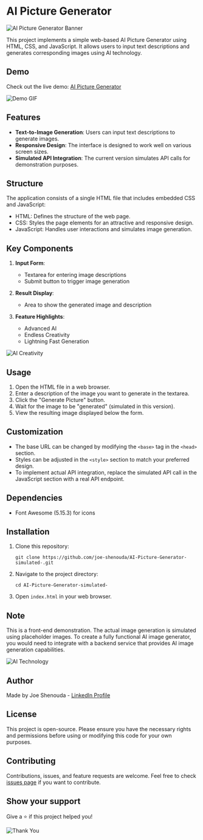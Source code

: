 
# AI Picture Generator

![AI Picture Generator Banner](https://via.placeholder.com/1600x900.png?text=AI+Picture+Generator+Web+App)

This project implements a simple web-based AI Picture Generator using HTML, CSS, and JavaScript. It allows users to input text descriptions and generates corresponding images using AI technology.

## Demo

Check out the live demo: [AI Picture Generator](https://joe-shenouda.github.io/AI-Picture-Generator-simulated-/)

![Demo GIF](https://media.giphy.com/media/QbumCX9HFFDew/giphy.gif)

## Features

- **Text-to-Image Generation**: Users can input text descriptions to generate images.
- **Responsive Design**: The interface is designed to work well on various screen sizes.
- **Simulated API Integration**: The current version simulates API calls for demonstration purposes.

## Structure

The application consists of a single HTML file that includes embedded CSS and JavaScript:

- HTML: Defines the structure of the web page.
- CSS: Styles the page elements for an attractive and responsive design.
- JavaScript: Handles user interactions and simulates image generation.

## Key Components

1. **Input Form**: 
   - Textarea for entering image descriptions
   - Submit button to trigger image generation

2. **Result Display**:
   - Area to show the generated image and description

3. **Feature Highlights**:
   - Advanced AI
   - Endless Creativity
   - Lightning Fast Generation

![AI Creativity](https://via.placeholder.com/800x400.png?text=Endless+Creativity)

## Usage

1. Open the HTML file in a web browser.
2. Enter a description of the image you want to generate in the textarea.
3. Click the "Generate Picture" button.
4. Wait for the image to be "generated" (simulated in this version).
5. View the resulting image displayed below the form.

## Customization

- The base URL can be changed by modifying the `<base>` tag in the `<head>` section.
- Styles can be adjusted in the `<style>` section to match your preferred design.
- To implement actual API integration, replace the simulated API call in the JavaScript section with a real API endpoint.

## Dependencies

- Font Awesome (5.15.3) for icons

## Installation

1. Clone this repository:
   ```
   git clone https://github.com/joe-shenouda/AI-Picture-Generator-simulated-.git
   ```
2. Navigate to the project directory:
   ```
   cd AI-Picture-Generator-simulated-
   ```
3. Open `index.html` in your web browser.

## Note

This is a front-end demonstration. The actual image generation is simulated using placeholder images. To create a fully functional AI image generator, you would need to integrate with a backend service that provides AI image generation capabilities.

![AI Technology](https://via.placeholder.com/800x400.png?text=AI+Technology+Integration)

## Author

Made by Joe Shenouda - [LinkedIn Profile](https://www.linkedin.com/in/josephshenouda/)

## License

This project is open-source. Please ensure you have the necessary rights and permissions before using or modifying this code for your own purposes.

## Contributing

Contributions, issues, and feature requests are welcome. Feel free to check [issues page](https://github.com/joe-shenouda/AI-Picture-Generator-simulated-/issues) if you want to contribute.

## Show your support

Give a ⭐️ if this project helped you!

![Thank You](https://via.placeholder.com/800x400.png?text=Thank+You+for+your+Support)
